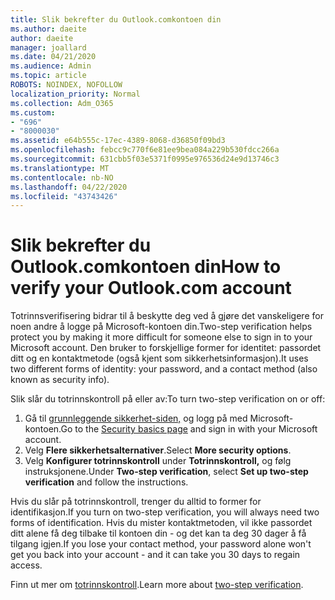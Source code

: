 ```yaml
---
title: Slik bekrefter du Outlook.comkontoen din
ms.author: daeite
author: daeite
manager: joallard
ms.date: 04/21/2020
ms.audience: Admin
ms.topic: article
ROBOTS: NOINDEX, NOFOLLOW
localization_priority: Normal
ms.collection: Adm_O365
ms.custom:
- "696"
- "8000030"
ms.assetid: e64b555c-17ec-4389-8068-d36850f09bd3
ms.openlocfilehash: febcc9c770f6e81ee9bea084a229b530fdcc266a
ms.sourcegitcommit: 631cbb5f03e5371f0995e976536d24e9d13746c3
ms.translationtype: MT
ms.contentlocale: nb-NO
ms.lasthandoff: 04/22/2020
ms.locfileid: "43743426"
---
```

# <a name="how-to-verify-your-outlookcom-account"></a><span data-ttu-id="f1f6f-102">Slik bekrefter du Outlook.comkontoen din</span><span class="sxs-lookup"><span data-stu-id="f1f6f-102">How to verify your Outlook.com account</span></span>

<span data-ttu-id="f1f6f-103">Totrinnsverifisering bidrar til å beskytte deg ved å gjøre det vanskeligere for noen andre å logge på Microsoft-kontoen din.</span><span class="sxs-lookup"><span data-stu-id="f1f6f-103">Two-step verification helps protect you by making it more difficult for someone else to sign in to your Microsoft account.</span></span> <span data-ttu-id="f1f6f-104">Den bruker to forskjellige former for identitet: passordet ditt og en kontaktmetode (også kjent som sikkerhetsinformasjon).</span><span class="sxs-lookup"><span data-stu-id="f1f6f-104">It uses two different forms of identity: your password, and a contact method (also known as security info).</span></span>
  
<span data-ttu-id="f1f6f-105">Slik slår du totrinnskontroll på eller av:</span><span class="sxs-lookup"><span data-stu-id="f1f6f-105">To turn two-step verification on or off:</span></span>
  
1. <span data-ttu-id="f1f6f-106">Gå til [grunnleggende sikkerhet-siden,](https://go.microsoft.com/fwlink/?linkid=842325) og logg på med Microsoft-kontoen.</span><span class="sxs-lookup"><span data-stu-id="f1f6f-106">Go to the [Security basics page](https://go.microsoft.com/fwlink/?linkid=842325) and sign in with your Microsoft account.</span></span>
2. <span data-ttu-id="f1f6f-107">Velg **Flere sikkerhetsalternativer**.</span><span class="sxs-lookup"><span data-stu-id="f1f6f-107">Select **More security options**.</span></span>
3. <span data-ttu-id="f1f6f-108">Velg **Konfigurer totrinnskontroll** under **Totrinnskontroll,** og følg instruksjonene.</span><span class="sxs-lookup"><span data-stu-id="f1f6f-108">Under **Two-step verification**, select **Set up two-step verification** and follow the instructions.</span></span>

<span data-ttu-id="f1f6f-109">Hvis du slår på totrinnskontroll, trenger du alltid to former for identifikasjon.</span><span class="sxs-lookup"><span data-stu-id="f1f6f-109">If you turn on two-step verification, you will always need two forms of identification.</span></span> <span data-ttu-id="f1f6f-110">Hvis du mister kontaktmetoden, vil ikke passordet ditt alene få deg tilbake til kontoen din - og det kan ta deg 30 dager å få tilgang igjen.</span><span class="sxs-lookup"><span data-stu-id="f1f6f-110">If you lose your contact method, your password alone won't get you back into your account - and it can take you 30 days to regain access.</span></span>
  
<span data-ttu-id="f1f6f-111">Finn ut mer om [totrinnskontroll](https://go.microsoft.com/fwlink/?linkid=872270).</span><span class="sxs-lookup"><span data-stu-id="f1f6f-111">Learn more about [two-step verification](https://go.microsoft.com/fwlink/?linkid=872270).</span></span>
  